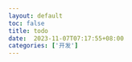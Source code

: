 ```yaml
---
layout: default
toc: false
title: todo
date:  2023-11-07T07:17:55+08:00
categories: ['开发']
---
```



